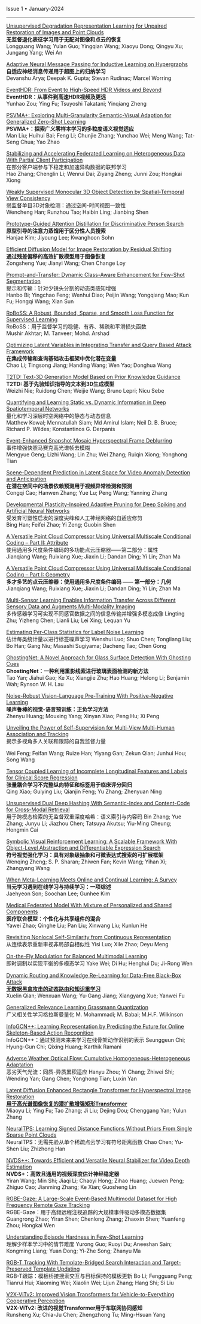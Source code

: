 Issue 1 • January-2024


---



[Unsupervised Degradation Representation Learning for Unpaired Restoration of Images and Point Clouds](https://ieeexplore.ieee.org/document/10738507/)  
**无监督退化表征学习用于无配对图像和点云的恢复**  
Longguang Wang;
Yulan Guo;
Yingqian Wang;
Xiaoyu Dong;
Qingyu Xu;
Jungang Yang;
Wei An

[Adaptive Neural Message Passing for Inductive Learning on Hypergraphs](https://ieeexplore.ieee.org/document/10612216/)  
**自适应神经消息传递用于超图上的归纳学习**  
Devanshu Arya;
Deepak K. Gupta;
Stevan Rudinac;
Marcel Worring


[EventHDR: From Event to High-Speed HDR Videos and Beyond](https://ieeexplore.ieee.org/document/10713104/)  
**EventHDR：从事件到高速HDR视频及更远**  
Yunhao Zou;
Ying Fu;
Tsuyoshi Takatani;
Yinqiang Zheng

 
[PSVMA+: Exploring Multi-Granularity Semantic-Visual Adaption for Generalized Zero-Shot Learning](https://ieeexplore.ieee.org/document/10693541/)  
**PSVMA+：探索广义零样本学习的多粒度语义视觉适应**  
Man Liu;
Huihui Bai;
Feng Li;
Chunjie Zhang;
Yunchao Wei;
Meng Wang;
Tat-Seng Chua;
Yao Zhao



[Stabilizing and Accelerating Federated Learning on Heterogeneous Data With Partial Client Participation](https://ieeexplore.ieee.org/document/10696955/)  
在部分客户端参与下稳定和加速异构数据的联邦学习  
Hao Zhang;
Chenglin Li;
Wenrui Dai;
Ziyang Zheng;
Junni Zou;
Hongkai Xiong



[Weakly Supervised Monocular 3D Object Detection by Spatial-Temporal View Consistency](https://ieeexplore.ieee.org/document/10689672/)  
弱监督单目3D对象检测：通过空间-时间视图一致性  
Wencheng Han;
Runzhou Tao;
Haibin Ling;
Jianbing Shen


[Prototype-Guided Attention Distillation for Discriminative Person Search](https://ieeexplore.ieee.org/document/10681282/)  
**原型引导的注意力蒸馏用于区分性人员搜索**  
Hanjae Kim;
Jiyoung Lee;
Kwanghoon Sohn


[Efficient Diffusion Model for Image Restoration by Residual Shifting](https://ieeexplore.ieee.org/document/10681246/)  
**通过残差偏移的高效扩散模型用于图像恢复**  
Zongsheng Yue;
Jianyi Wang;
Chen Change Loy


[Prompt-and-Transfer: Dynamic Class-Aware Enhancement for Few-Shot Segmentation](https://ieeexplore.ieee.org/document/10681253/)  
提示和传输：针对少镜头分割的动态类感知增强  
Hanbo Bi;
Yingchao Feng;
Wenhui Diao;
Peijin Wang;
Yongqiang Mao;
Kun Fu;
Hongqi Wang;
Xian Sun


[RoBoSS: A Robust, Bounded, Sparse, and Smooth Loss Function for Supervised Learning](https://ieeexplore.ieee.org/document/10685140/)  
RoBoSS：用于监督学习的稳健、有界、稀疏和平滑损失函数  
Mushir Akhtar;
M. Tanveer;
Mohd. Arshad


[Optimizing Latent Variables in Integrating Transfer and Query Based Attack Framework](https://ieeexplore.ieee.org/document/10681296/)  
**在集成传输和查询基础攻击框架中优化潜在变量**  
Chao Li;
Tingsong Jiang;
Handing Wang;
Wen Yao;
Donghua Wang


[T2TD: Text-3D Generation Model Based on Prior Knowledge Guidance](https://ieeexplore.ieee.org/document/10684147/)  
**T2TD: 基于先验知识指导的文本到3D生成模型**   
Weizhi Nie;
Ruidong Chen;
Weijie Wang;
Bruno Lepri;
Nicu Sebe


[Quantifying and Learning Static vs. Dynamic Information in Deep Spatiotemporal Networks](https://ieeexplore.ieee.org/document/10682100/)  
量化和学习深层时空网络中的静态与动态信息  
Matthew Kowal;
Mennatullah Siam;
Md Amirul Islam;
Neil D. B. Bruce;
Richard P. Wildes;
Konstantinos G. Derpanis


[Event-Enhanced Snapshot Mosaic Hyperspectral Frame Deblurring](https://ieeexplore.ieee.org/document/10684998/)  
事件增强快照马赛克高光谱帧去模糊  
Mengyue Geng;
Lizhi Wang;
Lin Zhu;
Wei Zhang;
Ruiqin Xiong;
Yonghong Tian



[Scene-Dependent Prediction in Latent Space for Video Anomaly Detection and Anticipation](https://ieeexplore.ieee.org/document/10681297/)  
**在潜在空间中的场景依赖预测用于视频异常检测和预测**  
Congqi Cao;
Hanwen Zhang;
Yue Lu;
Peng Wang;
Yanning Zhang


[Developmental Plasticity-Inspired Adaptive Pruning for Deep Spiking and Artificial Neural Networks](https://ieeexplore.ieee.org/document/10691937/)  
受发育可塑性启发的深度尖峰和人工神经网络的自适应修剪  
Bing Han;
Feifei Zhao;
Yi Zeng;
Guobin Shen


[A Versatile Point Cloud Compressor Using Universal Multiscale Conditional Coding – Part II: Attribute](https://ieeexplore.ieee.org/document/10682566/)  
使用通用多尺度条件编码的多功能点云压缩器——第二部分：属性  
Jianqiang Wang;
Ruixiang Xue;
Jiaxin Li;
Dandan Ding;
Yi Lin;
Zhan Ma


[A Versatile Point Cloud Compressor Using Universal Multiscale Conditional Coding – Part I: Geometry](https://ieeexplore.ieee.org/document/10682571/)  
**多才多艺的点云压缩器：使用通用多尺度条件编码 —— 第一部分：几何**  
Jianqiang Wang;
Ruixiang Xue;
Jiaxin Li;
Dandan Ding;
Yi Lin;
Zhan Ma


[Multi-Sensor Learning Enables Information Transfer Across Different Sensory Data and Augments Multi-Modality Imaging](https://ieeexplore.ieee.org/document/10685142/)  
多传感器学习可实现不同感官数据之间的信息传输并增强多模态成像
Lingting Zhu;
Yizheng Chen;
Lianli Liu;
Lei Xing;
Lequan Yu


[Estimating Per-Class Statistics for Label Noise Learning](https://ieeexplore.ieee.org/document/10689264/)  
估计每类统计量以进行标签噪声学习
Wenshui Luo;
Shuo Chen;
Tongliang Liu;
Bo Han;
Gang Niu;
Masashi Sugiyama;
Dacheng Tao;
Chen Gong


[GhostingNet: A Novel Approach for Glass Surface Detection With Ghosting Cues](https://ieeexplore.ieee.org/document/10684046/)  
**GhostingNet：一种利用重影线索进行玻璃表面检测的新方法**   
Tao Yan;
Jiahui Gao;
Ke Xu;
Xiangjie Zhu;
Hao Huang;
Helong Li;
Benjamin Wah;
Rynson W. H. Lau


[Noise-Robust Vision-Language Pre-Training With Positive-Negative Learning](https://ieeexplore.ieee.org/document/10684058/)  
**噪声鲁棒的视觉-语言预训练：正负学习方法**   
Zhenyu Huang;
Mouxing Yang;
Xinyan Xiao;
Peng Hu;
Xi Peng


[Unveiling the Power of Self-Supervision for Multi-View Multi-Human Association and Tracking](https://ieeexplore.ieee.org/document/10684138/)  
揭示多视角多人关联和跟踪的自我监督力量

Wei Feng;
Feifan Wang;
Ruize Han;
Yiyang Gan;
Zekun Qian;
Junhui Hou;
Song Wang


[Tensor Coupled Learning of Incomplete Longitudinal Features and Labels for Clinical Score Regression](https://ieeexplore.ieee.org/document/10700983/)  
**张量耦合学习不完整纵向特征和标签用于临床评分回归**   
Qing Xiao;
Guiying Liu;
Qianjin Feng;
Yu Zhang;
Zhenyuan Ning


[Unsupervised Dual Deep Hashing With Semantic-Index and Content-Code for Cross-Modal Retrieval](https://ieeexplore.ieee.org/document/10689647/)  
用于跨模态检索的无监督双重深度哈希：语义索引与内容码
Bin Zhang;
Yue Zhang;
Junyu Li;
Jiazhou Chen;
Tatsuya Akutsu;
Yiu-Ming Cheung;
Hongmin Cai



[Symbolic Visual Reinforcement Learning: A Scalable Framework With Object-Level Abstraction and Differentiable Expression Search](https://ieeexplore.ieee.org/document/10694733/)  
**符号视觉强化学习：具有对象级抽象和可微表达式搜索的可扩展框架**   
Wenqing Zheng;
S. P. Sharan;
Zhiwen Fan;
Kevin Wang;
Yihan Xi;
Zhangyang Wang


[When Meta-Learning Meets Online and Continual Learning: A Survey](https://ieeexplore.ieee.org/document/10684017/)  
**当元学习遇到在线学习与持续学习：一项综述**   
Jaehyeon Son;
Soochan Lee;
Gunhee Kim


[Medical Federated Model With Mixture of Personalized and Shared Components](https://ieeexplore.ieee.org/document/10697408/)  
**医疗联合模型：个性化与共享组件的混合**   
Yawei Zhao;
Qinghe Liu;
Pan Liu;
Xinwang Liu;
Kunlun He


[Revisiting Nonlocal Self-Similarity from Continuous Representation](https://ieeexplore.ieee.org/document/10684569/)  
从连续表示重新审视非局部自相似性
Yisi Luo;
Xile Zhao;
Deyu Meng



[On-the-Fly Modulation for Balanced Multimodal Learning](https://ieeexplore.ieee.org/document/10694738/)  
即时调制以实现平衡的多模态学习
Yake Wei;
Di Hu;
Henghui Du;
Ji-Rong Wen


[Dynamic Routing and Knowledge Re-Learning for Data-Free Black-Box Attack](https://ieeexplore.ieee.org/document/10697391/)  
**[无数据黑盒攻击的动态路由和知识重学习](https://mp.weixin.qq.com/s/-1SBUTkZbxNvQrZr_VUBJg)**   
Xuelin Qian;
Wenxuan Wang;
Yu-Gang Jiang;
Xiangyang Xue;
Yanwei Fu


[Generalized Relevance Learning Grassmann Quantization](https://ieeexplore.ieee.org/document/10689384/)  
广义相关性学习格拉斯曼量化
M. Mohammadi;
M. Babai;
M.H.F. Wilkinson



[InfoGCN++: Learning Representation by Predicting the Future for Online Skeleton-Based Action Recognition](https://ieeexplore.ieee.org/document/10694798/)  
InfoGCN++：通过预测未来来学习在线骨架动作识别的表示
Seunggeun Chi;
Hyung-Gun Chi;
Qixing Huang;
Karthik Ramani


[Adverse Weather Optical Flow: Cumulative Homogeneous-Heterogeneous Adaptation](https://ieeexplore.ieee.org/document/10689387/)  
恶劣天气光流：同质-异质累积适应
Hanyu Zhou;
Yi Chang;
Zhiwei Shi;
Wending Yan;
Gang Chen;
Yonghong Tian;
Luxin Yan



[Latent Diffusion Enhanced Rectangle Transformer for Hyperspectral Image Restoration](https://ieeexplore.ieee.org/document/10713101/)  
**[用于高光谱图像恢复的潜扩散增强矩形Transformer](https://mp.weixin.qq.com/s/POk1nlGLvjhJ6Zg2n1tJAA)**  
Miaoyu Li;
Ying Fu;
Tao Zhang;
Ji Liu;
Dejing Dou;
Chenggang Yan;
Yulun Zhang


[NeuralTPS: Learning Signed Distance Functions Without Priors From Single Sparse Point Clouds](https://ieeexplore.ieee.org/document/10707197/)  
NeuralTPS：无需先验从单个稀疏点云学习有符号距离函数
Chao Chen;
Yu-Shen Liu;
Zhizhong Han


[NVDS++: Towards Efficient and Versatile Neural Stabilizer for Video Depth Estimation](https://ieeexplore.ieee.org/document/10707178/)  
**NVDS+：高效且通用的视频深度估计神经稳定器**   
Yiran Wang;
Min Shi;
Jiaqi Li;
Chaoyi Hong;
Zihao Huang;
Juewen Peng;
Zhiguo Cao;
Jianming Zhang;
Ke Xian;
Guosheng Lin



[RGBE-Gaze: A Large-Scale Event-Based Multimodal Dataset for High Frequency Remote Gaze Tracking](https://ieeexplore.ieee.org/document/10706089/)  
RGBE-Gaze：用于高频远程注视追踪的大规模事件驱动多模态数据集
Guangrong Zhao;
Yiran Shen;
Chenlong Zhang;
Zhaoxin Shen;
Yuanfeng Zhou;
Hongkai Wen


[Understanding Episode Hardness in Few-Shot Learning](https://ieeexplore.ieee.org/document/10707331/)  
理解少样本学习中的情节难度
Yurong Guo;
Ruoyi Du;
Aneeshan Sain;
Kongming Liang;
Yuan Dong;
Yi-Zhe Song;
Zhanyu Ma



[RGB-T Tracking With Template-Bridged Search Interaction and Target-Preserved Template Updating](https://ieeexplore.ieee.org/document/10706882/)  
RGB-T跟踪：模板桥接搜索交互与目标保持的模板更新
Bo Li;
Fengguang Peng;
Tianrui Hui;
Xiaoming Wei;
Xiaolin Wei;
Lijun Zhang;
Hang Shi;
Si Liu


[V2X-ViTv2: Improved Vision Transformers for Vehicle-to-Everything Cooperative Perception](https://ieeexplore.ieee.org/document/10715696/)  
**V2X-ViTv2: 改进的视觉Transformer用于车联网协同感知**   
Runsheng Xu;
Chia-Ju Chen;
Zhengzhong Tu;
Ming-Hsuan Yang
